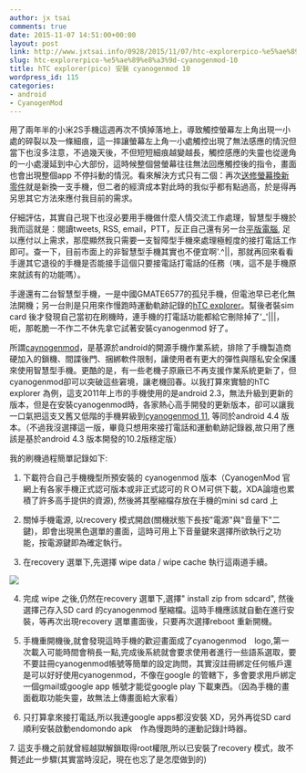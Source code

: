 ```yaml
---
author: jx tsai
comments: true
date: 2015-11-07 14:51:00+00:00
layout: post
link: http://www.jxtsai.info/0928/2015/11/07/htc-explorerpico-%e5%ae%89%e8%a3%9d-cyanogenmod-10/
slug: htc-explorerpico-%e5%ae%89%e8%a3%9d-cyanogenmod-10
title: hTC explorer(pico) 安裝 cyanogenmod 10
wordpress_id: 115
categories:
- android
- CyanogenMod
---
```


用了兩年半的小米2S手機這週再次不慎掉落地上，導致觸控螢幕左上角出現一小處的碎裂以及一條細痕，這一摔讓螢幕左上角一小處觸控出現了無法感應的情況但當下也沒多注意，不過幾天後，不但短短細痕越變越長，觸控感應的失靈也從邊角的一小處漫延到中心大部份，這時候整個營螢幕往往無法回應觸控後的指令，畫面也會出現整個app 不停抖動的情況。看來解決方式只有二個：再次[送修螢幕換新零件](http://self.jxtsai.info/2015/11/htc-explorerpico-cyanogenmod-10.html)就是新換一支手機，但二者的經濟成本對此時的我似乎都有點過高，於是得再另思其它方法來應付我目前的需求。  
  
仔細評估，其實自己現下也沒必要用手機做什麼人情交流工作處理，智慧型手機於我而這就是：閱讀tweets, RSS, email，PTT，反正自己還有另一台[平版電腦](http://self.jxtsai.info/2014/11/htc-explorer.html), 足以應付以上需求，那麼顯然我只需要一支智障型手機來處理極輕度的接打電話工作即可。查一下，目前市面上的非智慧型手機其實也不便宜啊'.^||，那就再回來看看手邊其它退役的手機是否能接手這個只要接電話打電話的任務（咦，這不是手機原來就該有的功能嗎）。  
  
手邊還有二台智慧型手機，一是中國GMATE6577的孤兒手機，但電池早已老化無法開機；另一台則是只用來作慢跑時運動軌跡記錄的[hTC explorer](http://self.jxtsai.info/2014/11/htc-explorer.html)。幫後者裝sim card 後才發現自己當初在刷機時，連手機的打電話功能都給它刪除掉了'_'|||，呃，那乾脆一不作二不休先拿它試著安裝cyanogenmod 好了。  
  
所謂[caynogenmod](https://zh.wikipedia.org/wiki/CyanogenMod)，是基源於android的開源手機作業系統，排除了手機製造商硬加入的鎖機、間諜後門、捆綁軟件限制，讓使用者有更大的彈性與隱私安全保護來使用智慧型手機。更酷的是，有一些老機子原廠已不再支援作業系統更新了，但cyanogenmod卻可以突破這些窘境，讓老機回春。以我打算來實驗的hTC explorer 為例，這支2011年上市的手機使用的是android 2.3，無法升級到更新的版本，但是在安裝cyanogenmod時，各家熱心高手開發的更新版本，卻可以讓我一口氣把這支又舊又低階的手機昇級到[cyanogenmod 11](http://forum.xda-developers.com/showthread.php?t=2535682), 等同於android 4.4 版本。（不過我沒選擇這一版，畢竟只想用來接打電話和運動軌跡記錄器,故只用了應該是基於android 4.3 版本開發的10.2版穩定版）  
  
我的刷機過程簡單記錄如下:  
  
1. 下載符合自己手機機型所預安裝的 cyanogenmod 版本（CyanogenMod 官網上有各家手機正式認可版本或非正式認可的ＲＯＭ可供下載，XDA論壇也累積了許多高手提供的資源), 然後將其壓縮檔存放在手機的mini sd card 上  
  
2. 關悼手機電源, 以recovery 模式開啟(關機狀態下長按"電源"與"音量下"二鍵)，即會出現黑色選單的畫面，這時可用上下音量鍵來選擇所欲執行之功能，按電源鍵即為確定執行。  
  
3. 在recovery 選單下,先選擇 wipe data / wipe cache 執行這兩道手續。  
  
![](http://rootmyandroid.org/wp-content/uploads/2013/10/install-cwm-on-htc-explorer-300x253.png)  
  
4. 完成 wipe 之後,仍然在recovery 選單下,選擇" install zip from sdcard", 然後選擇己存入SD card 的cyanogenmod 壓縮檔。這時手機應該就自動在進行安裝，等再次出現recovery 選單畫面後，只要再次選擇reboot 重新開機。  
  
5. 手機重開機後,就會發現這時手機的歡迎畫面成了cyanogenmod　logo,第一次載入可能時間會稍長一點,完成後系統就會要求使用者進行一些語系選取，要不要註冊cyanogenmod帳號等簡單的設定詢問，其實沒註冊綁定任何帳戶還是可以好好使用cyanogenmod，不像在google 的管轄下，多會要求用戶綁定一個gmail或google app 帳號才能從google play 下載東西。（因為手機的畫面截取功能失靈，故無法上傳畫面給大家看）  
  
6. 只打算拿來接打電話,所以我連google apps都沒安裝 XD，另外再從SD card 順利安裝啟動endomondo apk　作為慢跑時的運動記錄計時器。   
  
7. 這支手機之前就曾經越獄解鎖取得root權限,所以已安裝了recovery 模式，故不贅述此一步驟(其實當時沒記，現在也忘了是怎麼做到的)
